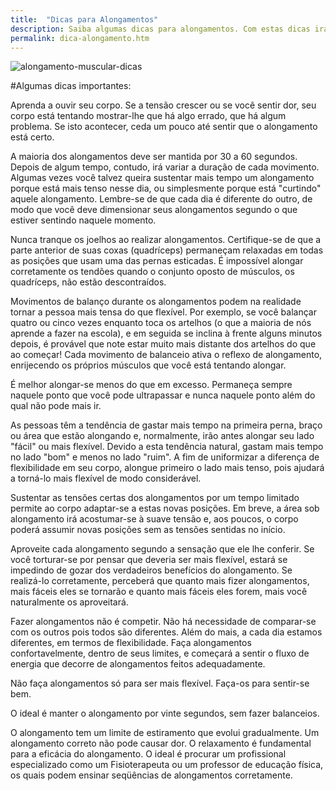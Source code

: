 ```yaml
---
title:  "Dicas para Alongamentos"
description: Saiba algumas dicas para alongamentos. Com estas dicas irá ver que os alongamentos se irão tornar muito mais fáceis de executar.
permalink: dica-alongamento.htm
---
```


<img src="{{ site.baseurl }}assets/images/alongamento-muscular-dicas.gif" title="alongamento-muscular-dicas" />

#Algumas dicas importantes:

Aprenda a ouvir seu corpo. Se a tensão crescer ou se você sentir dor, seu corpo está tentando mostrar-lhe que há algo errado, que há algum problema. Se isto acontecer, ceda um pouco até sentir que o alongamento está certo.

A maioria dos alongamentos deve ser mantida por 30 a 60 segundos. Depois de algum tempo, contudo, irá variar a duração de cada movimento. Algumas vezes você talvez queira sustentar mais tempo um alongamento porque está mais tenso nesse dia, ou simplesmente porque está "curtindo" aquele alongamento. Lembre-se de que cada dia é diferente do outro, de modo que você deve dimensionar seus alongamentos segundo o que estiver sentindo naquele momento.

Nunca tranque os joelhos ao realizar alongamentos. Certifique-se de que a parte anterior de suas coxas (quadríceps) permaneçam relaxadas em todas as posições que usam uma das pernas esticadas. É impossível alongar corretamente os tendões quando o conjunto oposto de músculos, os quadríceps, não estão descontraídos.

Movimentos de balanço durante os alongamentos podem na realidade tornar a pessoa mais tensa do que flexível. Por exemplo, se você balançar quatro ou cinco vezes enquanto toca os artelhos (o que a maioria de nós aprende a fazer na escola), e em seguida se inclina à frente alguns minutos depois, é provável que note estar muito mais distante dos artelhos do que ao começar! Cada movimento de balanceio ativa o reflexo de alongamento, enrijecendo os próprios músculos que você está tentando alongar.

É melhor alongar-se menos do que em excesso. Permaneça sempre naquele ponto que você pode ultrapassar e nunca naquele ponto além do qual não pode mais ir.

As pessoas têm a tendência de gastar mais tempo na primeira perna, braço ou área que estão alongando e, normalmente, irão antes alongar seu lado "fácil" ou mais flexível. Devido a esta tendência natural, gastam mais tempo no lado "bom" e menos no lado "ruim". A fim de uniformizar a diferença de flexibilidade em seu corpo, alongue primeiro o lado mais tenso, pois ajudará a torná-lo mais flexível de modo considerável.

Sustentar as tensões certas dos alongamentos por um tempo limitado permite ao corpo adaptar-se a estas novas posições. Em breve, a área sob alongamento irá acostumar-se à suave tensão e, aos poucos, o corpo poderá assumir novas posições sem as tensões sentidas no início.

Aproveite cada alongamento segundo a sensação que ele lhe conferir. Se você torturar-se por pensar que deveria ser mais flexível, estará se impedindo de gozar dos verdadeiros benefícios do alongamento. Se realizá-lo corretamente, perceberá que quanto mais fizer alongamentos, mais fáceis eles se tornarão e quanto mais fáceis eles forem, mais você naturalmente os aproveitará.

Fazer alongamentos não é competir. Não há necessidade de comparar-se com os outros pois todos são diferentes. Além do mais, a cada dia estamos diferentes, em termos de flexibilidade. Faça alongamentos confortavelmente, dentro de seus limites, e começará a sentir o fluxo de energia que decorre de alongamentos feitos adequadamente.

Não faça alongamentos só para ser mais flexível. Faça-os para sentir-se bem.

O ideal é manter o alongamento por vinte segundos, sem fazer balanceios.

O alongamento tem um limite de estiramento que evolui gradualmente. Um alongamento correto não pode causar dor. O relaxamento é fundamental para a eficácia do alongamento. O ideal é procurar um profissional especializado como um Fisioterapeuta ou um professor de educação física, os quais podem ensinar seqüências de alongamentos corretamente.
